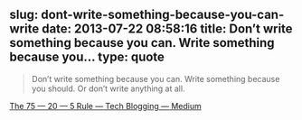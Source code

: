 slug: dont-write-something-because-you-can-write
date: 2013-07-22 08:58:16
title: Don’t write something because you can. Write something because you...
type: quote
---

> Don’t write something because you can. Write something because you should. Or don’t write anything at all.

[The 75 — 20 — 5 Rule — Tech Blogging — Medium](https://medium.com/tech-blogging/43d78a82e103)
